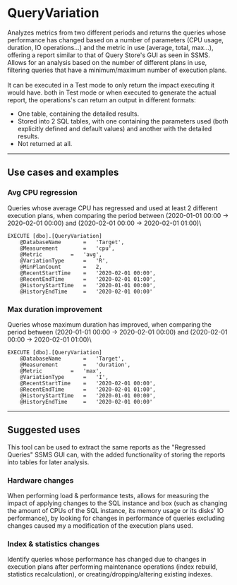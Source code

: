 # QueryVariation
Analyzes metrics from two different periods and returns the queries whose performance has changed based on a number of parameters (CPU usage, duration, IO operations...) and the metric in use (average, total, max...), offering a report similar to that of Query Store's GUI as seen in SSMS.\
Allows for an analysis based on the number of different plans in use, filtering queries that have a minimum/maximum number of execution plans.\
\
It can be executed in a Test mode to only return the impact executing it would have. both in Test mode or when executed to generate the actual report, the operations's can return an output in different formats:
- One table, containing the detailed results.
- Stored into 2 SQL tables, with one containing the parameters used (both explicitly defined and default values) and another with the detailed results.
- Not returned at all.
---
## Use cases and examples
### Avg CPU regression
Queries whose average CPU has regressed and used at least 2 different execution plans, when comparing the period between (2020-01-01 00:00 -> 2020-02-01 00:00) and (2020-02-01 00:00 -> 2020-02-01 01:00)\
``` 
EXECUTE [dbo].[QueryVariation]
	@DatabaseName		=	'Target',
	@Measurement		=	'cpu',
	@Metric			=	'avg',
	@VariationType		=	'R',
	@MinPlanCount		=	2,
	@RecentStartTime	=	'2020-02-01 00:00',
	@RecentEndTime		=	'2020-02-01 01:00',
	@HistoryStartTime	=	'2020-01-01 00:00',
	@HistoryEndTime		=	'2020-02-01 00:00'
```

### Max duration improvement
Queries whose maximum duration has improved, when comparing the period between (2020-01-01 00:00 -> 2020-02-01 00:00) and (2020-02-01 00:00 -> 2020-02-01 01:00)\
```
EXECUTE [dbo].[QueryVariation]
	@DatabaseName		=	'Target',
	@Measurement		=	'duration',
	@Metric			=	'max',
	@VariationType		=	'I',
	@RecentStartTime	=	'2020-02-01 00:00',
	@RecentEndTime		=	'2020-02-01 01:00',
	@HistoryStartTime	=	'2020-01-01 00:00',
	@HistoryEndTime		=	'2020-02-01 00:00'
```
---

## Suggested uses
This tool can be used to extract the same reports as the "Regressed Queries" SSMS GUI can, with the added functionality of storing the reports into tables for later analysis.
### Hardware changes
When performing load & performance tests, allows for measuring the impact of applying changes to the SQL instance and box (such as changing the amount of CPUs of the SQL instance, its memory usage or its disks' IO performance), by looking for changes in performance of queries excluding changes caused my a modification of the execution plans used.
### Index & statistics changes
Identify queries whose performance has changed due to changes in execution plans after performing maintenance operations (index rebuild, statistics recalculation), or creating/dropping/altering existing indexes.